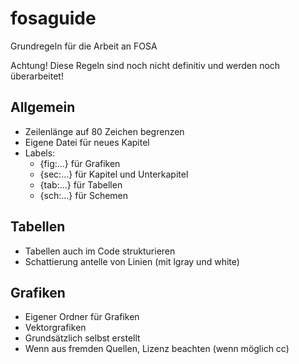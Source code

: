 fosaguide
=========

Grundregeln für die Arbeit an FOSA

Achtung! Diese Regeln sind noch nicht definitiv und werden noch überarbeitet! 

Allgemein
---------
 - Zeilenlänge auf 80 Zeichen begrenzen
 - Eigene Datei für neues Kapitel
 - Labels: 
   - {fig:...} für Grafiken
   - {sec:...} für Kapitel und Unterkapitel
   - {tab:...} für Tabellen
   - {sch:...} für Schemen

Tabellen
--------
 - Tabellen auch im Code strukturieren
 - Schattierung antelle von Linien (mit lgray und white)

Grafiken
--------
 - Eigener Ordner für Grafiken
 - Vektorgrafiken 
 - Grundsätzlich selbst erstellt
 - Wenn aus fremden Quellen, Lizenz beachten (wenn möglich cc)

